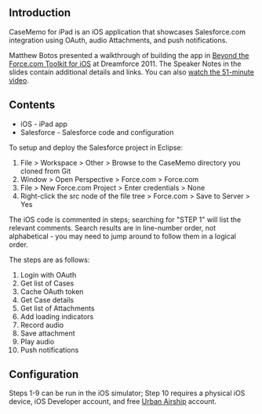 Introduction
------------

CaseMemo for iPad is an iOS application that showcases Salesforce.com integration using OAuth, audio Attachments, and push notifications. 

Matthew Botos presented a walkthrough of building the app in [Beyond the Force.com Toolkit for iOS](http://www.slideshare.net/matthewbotos/beyond-the-forcecom-toolkit-for-ios-dreamforce-2011) at Dreamforce 2011. The Speaker Notes in the slides contain additional details and links. You can also [watch the 51-minute video](http://www.youtube.com/watch?v=PntLl4mWBX4).


Contents
--------

* iOS - iPad app  
* Salesforce - Salesforce code and configuration

To setup and deploy the Salesforce project in Eclipse:     

1. File > Workspace > Other > Browse to the CaseMemo directory you cloned from Git
2. Window > Open Perspective > Force.com > Force.com
3. File > New Force.com Project > Enter credentials > None 
4. Right-click the src node of the file tree > Force.com > Save to Server > Yes

The iOS code is commented in steps; searching for "STEP 1" will list the relevant comments. 
Search results are in line-number order, not alphabetical - you may need to jump around to follow them in a logical order.   

The steps are as follows:

1. Login with OAuth
2. Get list of Cases
3. Cache OAuth token
4. Get Case details
5. Get list of Attachments
6. Add loading indicators
7. Record audio
8. Save attachment
9. Play audio
10. Push notifications


Configuration
-------------

Steps 1-9 can be run in the iOS simulator; Step 10 requires a physical iOS device, iOS Developer account, and free [Urban Airship](http://urbanairship.com/) account. 

